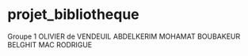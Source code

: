 # projet_bibliotheque
 Groupe 1 
 OLIVIER de VENDEUIL
 ABDELKERIM MOHAMAT
 BOUBAKEUR BELGHIT
 MAC RODRIGUE
 
